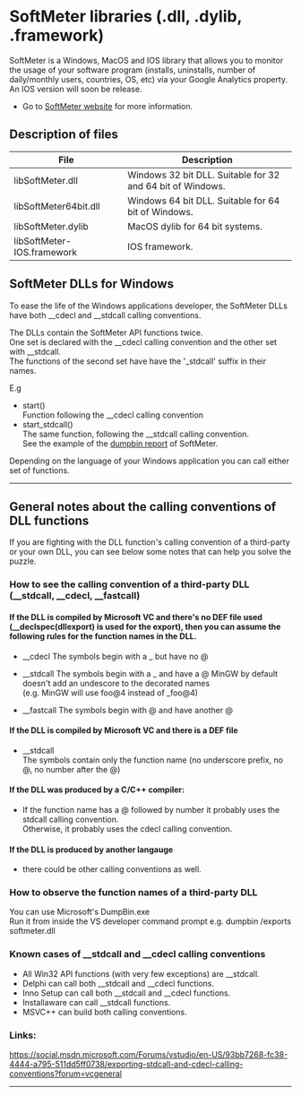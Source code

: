 ﻿# SoftMeter libraries (.dll, .dylib, .framework)

SoftMeter is a Windows, MacOS and IOS library that allows you to monitor the usage of your software program (installs, uninstalls, number of daily/monthly users, countries, OS, etc) via your Google Analytics property.  
An IOS version will soon be release.
- Go to [SoftMeter website](https://www.StarMessageSoftware.com/softmeter) for more information.  

## Description of files

|File|Description|
|----------|-------------|
|libSoftMeter.dll|Windows 32 bit DLL. Suitable for 32 and 64 bit of Windows.|
|libSoftMeter64bit.dll|Windows 64 bit DLL. Suitable for 64 bit of Windows.|
|libSoftMeter.dylib|MacOS dylib for 64 bit systems.|
|libSoftMeter-IOS.framework|IOS framework.|

## SoftMeter DLLs for Windows
To ease the life of the Windows applications developer, the SoftMeter DLLs have both __cdecl and __stdcall calling conventions.  

The DLLs contain the SoftMeter API functions twice.  
One set is declared with the __cdecl calling convention and the other set with __stdcall.  
The functions of the second set have have the '_stdcall' suffix in their names.  

E.g
- start()  
Function following the __cdecl calling convention
- start_stdcall()  
The same function, following the __stdcall calling convention.  
See the example of the [dumpbin report](https://github.com/starmessage/libSoftMeter/blob/master/bin/dumpbin-of-softmeter-dll.txt) of SoftMeter.

Depending on the language of your Windows application you can call either set of functions.

---

## General notes about the calling conventions of DLL functions
If you are fighting with the DLL function's calling convention of a third-party or your own DLL, you can see below some notes that can help you solve the puzzle.

### How to see the calling convention of a third-party DLL (__stdcall, __cdecl, __fastcall)
#### If the DLL is compiled by Microsoft VC and there's no DEF file used (__declspec(dllexport) is used for the export),  then you can assume the following rules for the function names in the DLL.

- __cdecl
The symbols begin with a _ but have no @

- __stdcall
The symbols begin with a _ and have a @
MinGW by default doesn't add an undescore to the decorated names  
(e.g. MinGW will use foo@4 instead of _foo@4) 

- __fastcall
The symbols begin with @ and have another @

#### If the DLL is compiled by Microsoft VC and there is a DEF file
- __stdcall  
The symbols contain only the function name (no underscore prefix, no @, no number after the @)

#### If the DLL was produced by a C/C++ compiler:
- If the function name has a @ followed by number it probably uses the stdcall calling convention.  
 Otherwise, it probably uses the cdecl calling convention.  


#### If the DLL is produced by another langauge
- there could be other calling conventions as well.


### How to observe the function names of a third-party DLL
You can use Microsoft's DumpBin.exe  
Run it from inside the VS developer command prompt 
e.g. dumpbin /exports softmeter.dll  

### Known cases of __stdcall and __cdecl calling conventions
- All Win32 API functions (with  very few exceptions) are __stdcall.
- Delphi can call both __stdcall and __cdecl functions.
- Inno Setup can call both __stdcall and __cdecl functions.
- Installaware can call __stdcall functions.
- MSVC++ can build both calling conventions.

### Links:
https://social.msdn.microsoft.com/Forums/vstudio/en-US/93bb7268-fc38-4444-a795-511dd5ff0738/exporting-stdcall-and-cdecl-calling-conventions?forum=vcgeneral

---

